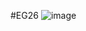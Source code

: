 #EG26
![image](https://user-images.githubusercontent.com/102288634/183625712-a34933fe-c95d-4bfd-ad1a-e351ef3d70d6.png)
